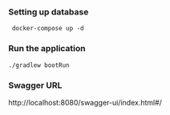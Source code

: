 ### Setting up database

```
 docker-compose up -d
```

### Run the application

```
./gradlew bootRun
```


### Swagger URL

http://localhost:8080/swagger-ui/index.html#/